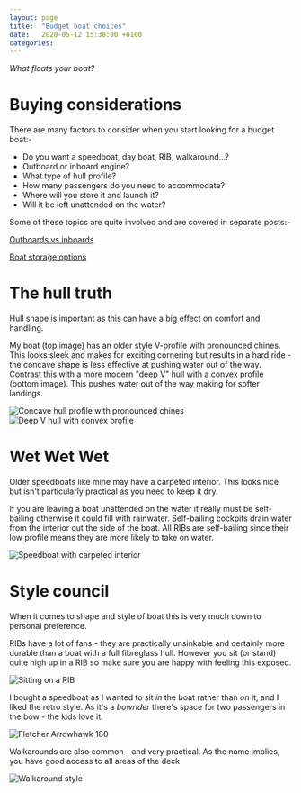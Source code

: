 ```yaml
---
layout: page
title:  "Budget boat choices"
date:   2020-05-12 15:38:00 +0100
categories:
---
```

*What floats your boat?*

# Buying considerations
There are many factors to consider when you start looking for a budget boat:-
- Do you want a speedboat, day boat, RIB, walkaround...?
- Outboard or inboard engine?
- What type of hull profile?
- How many passengers do you need to accommodate?
- Where will you store it and launch it?
- Will it be left unattended on the water?

Some of these topics are quite involved and are covered in separate posts:-

[Outboards vs inboards]({{site.baseurl}}/Outboard-inboard)

[Boat storage options]({{site.baseurl}}/Boat-storage)

# The hull truth
Hull shape is important as this can have a big effect on comfort and handling.

My boat (top image) has an older style V-profile with pronounced chines. This looks sleek and makes for exciting cornering but results in a hard ride - the concave shape is less effective at pushing water out of the way. Contrast this with a more modern "deep V" hull with a convex profile (bottom image). This pushes water out of the way making for softer landings.

![Concave hull profile with pronounced chines]({{site.baseurl}}/images/concave.png) ![Deep V hull with convex profile]({{site.baseurl}}/images/convex.png)

# Wet Wet Wet
Older speedboats like mine may have a carpeted interior. This looks nice but isn't particularly practical as you need to keep it dry.

If you are leaving a boat unattended on the water it really must be self-bailing otherwise it could fill with rainwater. Self-bailing cockpits drain water from the interior out the side of the boat. All RIBs are self-bailing since their low profile means they are more likely to take on water.

![Speedboat with carpeted interior]({{site.baseurl}}/images/interior.jpg)

# Style council
When it comes to shape and style of boat this is very much down to personal preference.

RIBs have a lot of fans - they are practically unsinkable and certainly more durable than a boat with a full fibreglass hull. However you sit (or stand) quite high up in a RIB so make sure you are happy with feeling this exposed.

![Sitting on a RIB]({{site.baseurl}}/images/rib.jpg)

I bought a speedboat as I wanted to sit *in* the boat rather than *on* it, and I liked the retro style. As it's a *bowrider* there's space for two passengers in the bow - the kids love it.

![Fletcher Arrowhawk 180]({{site.baseurl}}/images/fletcher-sml.jpg)

Walkarounds are also common - and very practical. As the name implies, you have good access to all areas of the deck

![Walkaround style]({{site.baseurl}}/images/walkaround.jpg)
